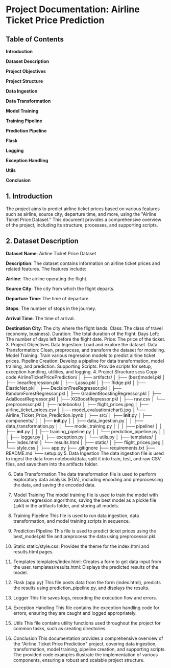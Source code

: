 # Project Documentation: Airline Ticket Price Prediction


## Table of Contents


**Introduction**

**Dataset Description**

**Project Objectives**

**Project Structure**

**Data Ingestion**

**Data Transformation**

**Model Training**

**Training Pipeline**

**Prediction Pipeline**

**Flask**

**Logging**

**Exception Handling**

**Utils**

**Conclusion**



## 1. Introduction


The project aims to predict airline ticket prices based on various features such as airline, source city, departure time, and more, using the "Airline Ticket Price Dataset." This document provides a comprehensive overview of the project, including its structure, processes, and supporting scripts.


## 2. Dataset Description

**Dataset Name**: Airline Ticket Price Dataset

**Description**: The dataset contains information on airline ticket prices and related features. The features include:

**Airline**: The airline operating the flight.

**Source City**: The city from which the flight departs.

**Departure Time**: The time of departure.

**Stops**: The number of stops in the journey.

**Arrival Time**: The time of arrival.

**Destination City**: The city where the flight lands.
Class: The class of travel (economy, business).
Duration: The total duration of the flight.
Days Left: The number of days left before the flight date.
Price: The price of the ticket.
3. Project Objectives
Data Ingestion: Load and explore the dataset.
Data Transformation: Clean, preprocess, and transform the dataset for modeling.
Model Training: Train various regression models to predict airline ticket prices.
Pipeline Creation: Develop a pipeline for data transformation, model training, and prediction.
Supporting Scripts: Provide scripts for setup, exception handling, utilities, and logging.
4. Project Structure
scss
Copy code
AirlineTicketPricePrediction/
│
├── artifacts/
│   ├── (best)model.pkl
│   ├── linearRegression.pkl
│   ├── Lasso.pkl
│   ├── Ridge.pkl
│   ├── ElasticNet.pkl
│   ├── DecisionTreeRegressor.pkl
│   ├── RandomForestRegressor.pkl
│   ├── GradientBoostingRegressor.pkl
│   ├── AdaBoostRegressor.pkl
│   ├── XGBoostRegressor.pkl
│   ├── raw.csv
│   └── preprocessor.pkl
│
├── notebooks/
│   ├── flight_prices.jpeg
│   ├── airline_ticket_prices.csv
│   ├── model_evaluation(chart).jpg
│   └── Airline_Ticket_Price_Prediction.ipynb
│
├── src/
│   ├── __init__.py
│   ├── components/
│   │   ├── __init__.py
│   │   ├── data_ingestion.py
│   │   ├── data_transformation.py
│   │   └── model_training.py
│   │
│   ├── pipeline/
│   │   ├── __init__.py
│   │   ├── training_pipeline.py
│   │   └── prediction_pipeline.py
│   │
│   ├── logger.py
│   ├── exception.py
│   └── utils.py
│
├── templates/
│   ├── index.html
│   └── results.html
│
├── static/
│   ├── flight_prices.jpeg
│   └── style.css
│
├── app.py
├── .gitignore
├── requirements.txt
├── README.md
└── setup.py
5. Data Ingestion
The data ingestion file is used to ingest the data from notebook/data, split it into train, test, and raw CSV files, and save them into the artifacts folder.

6. Data Transformation
The data transformation file is used to perform exploratory data analysis (EDA), including encoding and preprocessing the data, and saving the encoded data.

7. Model Training
The model training file is used to train the model with various regression algorithms, saving the best model as a pickle file (.pkl) in the artifacts folder, and storing all models.

8. Training Pipeline
This file is used to run data ingestion, data transformation, and model training scripts in sequence.

9. Prediction Pipeline
This file is used to predict ticket prices using the best_model.pkl file and preprocess the data using preprocessor.pkl.

10. Static
static/style.css: Provides the theme for the index.html and results.html pages.
11. Templates
templates/index.html: Creates a form to get data input from the user.
templates/results.html: Displays the predicted results of the model.
12. Flask (app.py)
This file posts data from the form (index.html), predicts the results using prediction_pipeline.py, and displays the results.

13. Logger
This file saves logs, recording the execution flow and errors.

14. Exception Handling
This file contains the exception handling code for errors, ensuring they are caught and logged appropriately.

15. Utils
This file contains utility functions used throughout the project for common tasks, such as creating directories.

16. Conclusion
This documentation provides a comprehensive overview of the "Airline Ticket Price Prediction" project, covering data ingestion, transformation, model training, pipeline creation, and supporting scripts. The provided code examples illustrate the implementation of various components, ensuring a robust and scalable project structure.
